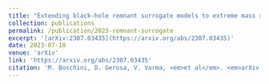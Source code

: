 ```yaml
---
title: "Extending black-hole remnant surrogate models to extreme mass ratios"
collection: publications
permalink: /publication/2023-remnant-surrogate
excerpt: '[arXiv:2307.03435](https://arxiv.org/abs/2307.03435)'
date: 2023-07-10
venue: 'arXiv'
link: 'https://arxiv.org/abs/2307.03435'
citation: 'M. Boschini, D. Gerosa, V. Varma, <em>et al</em>. <em>arXiv:2307.03435</em>.'
---
```

